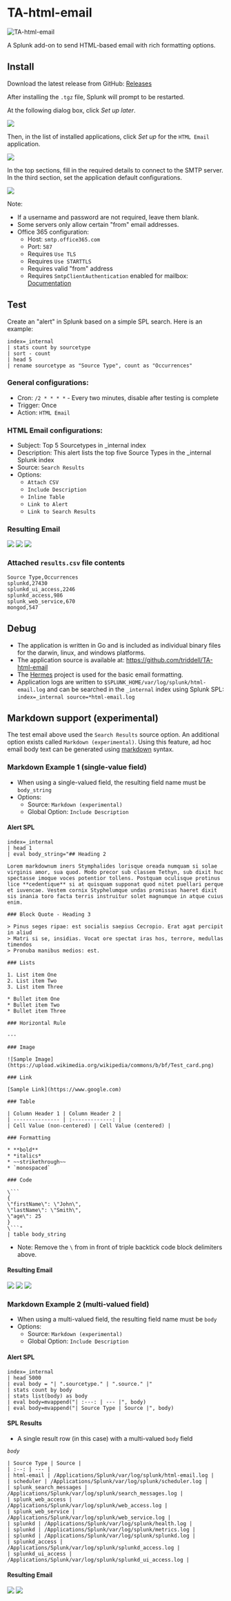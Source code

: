 # TA-html-email

![TA-html-email](https://github.com/triddell/TA-html-email/actions/workflows/workflow.yml/badge.svg)

A Splunk add-on to send HTML-based email with rich formatting options.

## Install

Download the latest release from GitHub: [Releases](https://github.com/triddell/TA-html-email/releases)

After installing the `.tgz` file, Splunk will prompt to be restarted.

At the following dialog box, click *Set up later*.

![](images/documentation.01.png)

Then, in the list of installed applications, click *Set up* for the `HTML Email` application.

![](images/documentation.02.png)

In the top sections, fill in the required details to connect to the SMTP server. In the third section, set the application default configurations.

![](images/documentation.03.png)

Note:

* If a username and password are not required, leave them blank.
* Some servers only allow certain "from" email addresses.
* Office 365 configuration:
  * Host: `smtp.office365.com`
  * Port: `587`
  * Requires `Use TLS`
  * Requires `Use STARTTLS`
  * Requires valid "from" address
  * Requires `SmtpClientAuthentication` enabled for mailbox: [Documentation](https://aka.ms/smtp_auth_disabled)

## Test

Create an "alert" in Splunk based on a simple SPL search. Here is an example:

```
index=_internal 
| stats count by sourcetype 
| sort - count 
| head 5
| rename sourcetype as "Source Type", count as "Occurrences"
```

### General configurations:

* Cron: `/2 * * * *` - Every two minutes, disable after testing is complete
* Trigger: Once
* Action: `HTML Email`

### HTML Email configurations:

* Subject: Top 5 Sourcetypes in _internal index
* Description: This alert lists the top five Source Types in the _internal Splunk index
* Source: `Search Results`
* Options:
  * `Attach CSV`
  * `Include Description`
  * `Inline Table`
  * `Link to Alert`
  * `Link to Search Results`

### Resulting Email

![](images/documentation.04.png)
![](images/documentation.05.png)
![](images/documentation.06.png)

### Attached `results.csv` file contents

```
Source Type,Occurrences
splunkd,27430
splunkd_ui_access,2246
splunkd_access,986
splunk_web_service,670
mongod,547
```

## Debug

* The application is written in Go and is included as individual binary files for the darwin, linux, and windows platforms.
* The application source is available at: https://github.com/triddell/TA-html-email
* The [Hermes](https://github.com/matcornic/hermes) project is used for the basic email formatting.
* Application logs are written to `$SPLUNK_HOME/var/log/splunk/html-email.log` and can be searched in the `_internal` index using Splunk SPL: `index=_internal source=*html-email.log`

## Markdown support (experimental)

The test email above used the `Search Results` source option. An additional option exists called `Markdown (experimental)`. Using this feature, ad hoc email body text can be generated using [markdown](https://www.markdownguide.org/basic-syntax/) syntax.

### Markdown Example 1 (single-value field)

* When using a single-valued field, the resulting field name must be `body_string`
* Options:
  * Source: `Markdown (experimental)`
  * Global Option: `Include Description`
  
#### Alert SPL

```
index=_internal
| head 1
| eval body_string="## Heading 2
 
Lorem markdownum iners Stymphalides lorisque oreada numquam si solae virginis amor, sua quod. Modo precor sub classem Tethyn, sub dixit huc spectasse imoque voces potentior tollens. Postquam oculisque protinus lice **cedentique** si at quisquam supponat quod nitet puellari perque et iuvencae. Vestem cornix Styphelumque undas promissas haeret dixit sis inania toro facta terris instruitur solet magnumque in atque cuius enim.
 
### Block Quote - Heading 3
 
> Pinus seges ripae: est socialis saepius Cecropio. Erat agat percipit in aliud
> Matri si se, insidias. Vocat ore spectat iras hos, terrore, medullas timendos
> Pronuba manibus medios: est.
 
### Lists
 
1. List item One
2. List item Two
3. List item Three
 
* Bullet item One
* Bullet item Two
* Bullet item Three
 
### Horizontal Rule
 
---
 
### Image
 
![Sample Image](https://upload.wikimedia.org/wikipedia/commons/b/bf/Test_card.png)
 
### Link
 
[Sample Link](https://www.google.com)
 
### Table
 
| Column Header 1 | Column Header 2 |
| --------------- | :-------------: |
| Cell Value (non-centered) | Cell Value (centered) |
 
### Formatting
 
* **bold**
* *italics*
* ~~strikethrough~~
* `monospaced`
 
### Code
 
\```
{
\"firstName\": \"John\",
\"lastName\": \"Smith\",
\"age\": 25
}
\```"
| table body_string
```

* Note: Remove the `\` from in front of triple backtick code block delimiters above.

#### Resulting Email

![](images/documentation.07.png)
![](images/documentation.08.png)
![](images/documentation.09.png)

### Markdown Example 2 (multi-valued field)

* When using a multi-valued field, the resulting field name must be `body`
* Options:
  * Source: `Markdown (experimental)`
  * Global Option: `Include Description`

#### Alert SPL

```
index=_internal 
| head 5000
| eval body = "| ".sourcetype." | ".source." |"
| stats count by body
| stats list(body) as body
| eval body=mvappend("| :---: | --- |", body)
| eval body=mvappend("| Source Type | Source |", body)
```

#### SPL Results

* A single result row (in this case) with a multi-valued `body` field

*`body`*
```
| Source Type | Source |
| :--: | --- |
| html-email | /Applications/Splunk/var/log/splunk/html-email.log |
| scheduler | /Applications/Splunk/var/log/splunk/scheduler.log |
| splunk_search_messages | /Applications/Splunk/var/log/splunk/search_messages.log |
| splunk_web_access | /Applications/Splunk/var/log/splunk/web_access.log |
| splunk_web_service | /Applications/Splunk/var/log/splunk/web_service.log |
| splunkd | /Applications/Splunk/var/log/splunk/health.log |
| splunkd | /Applications/Splunk/var/log/splunk/metrics.log |
| splunkd | /Applications/Splunk/var/log/splunk/splunkd.log |
| splunkd_access | /Applications/Splunk/var/log/splunk/splunkd_access.log |
| splunkd_ui_access | /Applications/Splunk/var/log/splunk/splunkd_ui_access.log |
```

#### Resulting Email

![](images/documentation.10.png)
![](images/documentation.11.png)
